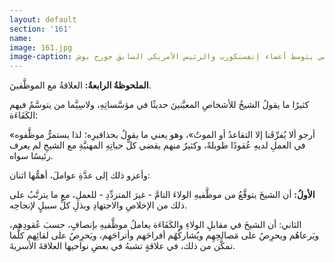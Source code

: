 ```yaml
---
layout: default
section: '161'
name:
image: 161.jpg
image-caption: الجريسي يتوسط أعضاء إنفستكورب والرئيس الأمريكي السابق جورج بوش
---
```

**الملحوظةُ الرابعةُ:** العلاقةُ مع الموظَّفينَ.

كثيرًا ما يقولُ الشيخُ للأشخاصِ المعيَّنينَ حديثًا في مؤسَّساتِهِ، ولاسِيَّما من يتوسَّمُ فيهم الكَفَاءَة: 

«أرجو ألا يُفرِّقَنا إلا التقاعدُ أو الموتُ»، وهو يعني ما يقولُ بحذافيرِه؛ لذا يستمرُّ موظَّفوه في العملِ لديهِ عُقودًا طويلةً، وكثيرٌ منهم يقضي كلَّ حياتِهِ المهنيَّةِ مع الشيخِ لم يعرف رئيسًا سواه. 

وأعزو ذلك إلى عدَّةِ عواملَ، أهمُّها اثنان:

**الأولُ:** أن الشيخَ يتوقَّعُ من موظَّفيهِ الولاءَ التامَّ - غيرَ المتردِّدِ - للعملِ، مع ما يترتَّبُ على ذلك من الإخلاصِ والاجتهادِ وبذلِ كلِّ سبيلٍ لإنجاحِه.

الثاني: أن الشيخَ في مقابلِ الولاءِ والكَفَاءَة يعاملُ موظَّفيهِ بإنصافٍ، حسبَ عُقودِهم، ويَرعاهُم ويحرِصُ على مَصالحِهِم ويُشاركُهُم أفراحَهم وأتراحَهم، ويَحرِصُ على لقائِهم كلَّما تمكَّن من ذلك، في علاقةٍ تشبهُ في بعضِ نواحيها العلاقةَ الأسريةَ.
